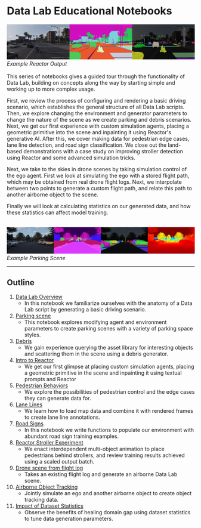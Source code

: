 # Data Lab Educational Notebooks

![Reactor scene](./resources/images/reactor_intro_scooter.jpg)
*Example Reactor Output*
<br><br>
This series of notebooks gives a guided tour through the functionality of Data Lab, building on concepts along the way by starting simple and working up to more complex usage. 

First, we review the process of configuring and rendering a basic driving scenario, which establishes the general structure of all Data Lab scripts. Then, we explore changing the environment and generator parameters to change the nature of the scene as we create parking and debris scenarios. Next, we get our first experience with custom simulation agents, placing a geometric primitive into the scene and inpainting it using Reactor's generative AI. After this, we cover making data for pedestrian edge cases, lane line detection, and road sign classification. We close out the land-based demonstrations with a case study on improving stroller detection using Reactor and some advanced simulation tricks.

Next, we take to the skies in drone scenes by taking simulation control of the ego agent. First we look at simulating the ego with a stored flight path, which may be obtained from real drone flight logs. Next, we interpolate between two points to generate a custom flight path, and relate this path to another airborne object to the scene. 

Finally we will look at calculating statistics on our generated data, and how these statistics can affect model training.
<br><br>

![Parking scene](./resources/images/parking_scene.jpg)
*Example Parking Scene*

---

## Outline

1. [Data Lab Overview](./1_data_lab_overview.ipynb)
    - In this notebook we familiarize ourselves with the anatomy of a Data Lab script by generating a basic driving scenario.
2. [Parking scene](./2_parking.ipynb)
    - This notebook explores modifying agent and environment parameters to create parking scenes with a variety of parking space styles.
3. [Debris](./4_debris.ipynb)
    - We gain experience querying the asset library for interesting objects and scattering them in the scene using a debris generator.
4. [Intro to Reactor](./3_reactor_intro.ipynb)
    - We get our first glimpse at placing custom simulation agents, placing a geometric primitive in the scene and inpainting it using textual prompts and Reactor
5. [Pedestrian Behaviors](./5_pedestrians.ipynb)
    - We explore the possibilities of pedestrian control and the edge cases they can generate data for.
6. [Lane Lines](./6_lane_lines.ipynb)
    - We learn how to load map data and combine it with rendered frames to create lane line annotations.
7. [Road Signs](./7_road_signs.ipynb)
    - In this notebook we write functions to populate our environment with abundant road sign training examples.
8. [Reactor Stroller Experiment](./8_stroller_experiment)
    - We enact interdependent multi-object animation to place pedestrians behind strollers, and review training results achieved using a scaled output batch.
9. [Drone scene from flight log](./9_drone_from_flight_log.ipynb)
    - Takes an existing flight log and generate an airborne Data Lab scene.
10. [Airborne Object Tracking](./10_airborne_object_tracking.ipynb)
    - Jointly simulate an ego and another airborne object to create object tracking data.
11. [Impact of Dataset Statistics](./11_dataset_statistics.ipynb)
    - Observe the benefits of healing domain gap using dataset statistics to tune data generation parameters.
